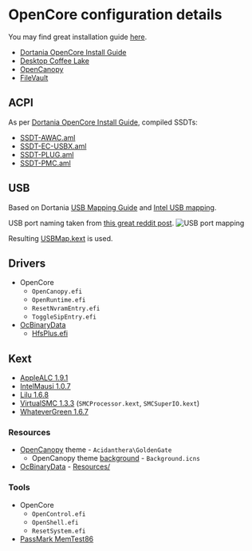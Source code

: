# OpenCore configuration details

You may find great installation guide [here](https://dortania.github.io/OpenCore-Install-Guide/installer-guide/).

- [Dortania OpenCore Install Guide](https://dortania.github.io/OpenCore-Install-Guide/)
- [Desktop Coffee Lake](https://dortania.github.io/OpenCore-Install-Guide/config.plist/coffee-lake.html)
- [OpenCanopy](https://dortania.github.io/OpenCore-Post-Install/cosmetic/gui.html)
- [FileVault](https://dortania.github.io/OpenCore-Post-Install/universal/security/filevault.html)

## ACPI

As per [Dortania OpenCore Install Guide](https://dortania.github.io/OpenCore-Install-Guide/config.plist/coffee-lake.html#acpi), compiled SSDTs:

- [SSDT-AWAC.aml](../assets/ACPI/SSDT-AWAC.aml)
- [SSDT-EC-USBX.aml](../assets/ACPI/SSDT-EC-USBX.aml)
- [SSDT-PLUG.aml](../assets/ACPI/SSDT-PLUG.aml)
- [SSDT-PMC.aml](../assets/ACPI/SSDT-PMC.aml)

## USB

Based on Dortania [USB Mapping Guide](https://dortania.github.io/OpenCore-Post-Install/usb/) and [Intel USB mapping](https://dortania.github.io/OpenCore-Post-Install/usb/intel-mapping/intel.html).

USB port naming taken from [this great reddit post](https://www.reddit.com/r/hackintosh/comments/agzo9l/i99900k_asus_rog_maximus_xi_hero_64gb_ram/).
![USB port mapping](../assets/usb-mapping.png)

Resulting [USBMap.kext](../Kexts/USBMap.kext) is used.

## Drivers

- OpenCore
  - `OpenCanopy.efi`
  - `OpenRuntime.efi`
  - `ResetNvramEntry.efi`
  - `ToggleSipEntry.efi`
- [OcBinaryData](https://github.com/acidanthera/OcBinaryData)
  - [HfsPlus.efi](https://github.com/acidanthera/OcBinaryData/blob/master/Drivers/HfsPlus.efi)

## Kext

- [AppleALC 1.9.1](https://github.com/acidanthera/AppleALC/releases/tag/1.9.1)
- [IntelMausi 1.0.7](https://github.com/acidanthera/IntelMausi/releases/tag/1.0.7)
- [Lilu 1.6.8](https://github.com/acidanthera/Lilu/releases/tag/1.6.8)
- [VirtualSMC 1.3.3](https://github.com/acidanthera/VirtualSMC/releases/tag/1.3.3) (`SMCProcessor.kext`, `SMCSuperIO.kext`)
- [WhateverGreen 1.6.7](https://github.com/acidanthera/WhateverGreen/releases/tag/1.6.7)

### Resources

- [OpenCanopy](https://dortania.github.io/OpenCore-Post-Install/cosmetic/gui.html) theme - `Acidanthera\GoldenGate`
  - OpenCanopy theme [background](../assets/README.md) - `Background.icns`
- [OcBinaryData](https://github.com/acidanthera/OcBinaryData) - [Resources/](https://github.com/acidanthera/OcBinaryData/blob/master/Resources)

### Tools

- OpenCore
  - `OpenControl.efi`
  - `OpenShell.efi`
  - `ResetSystem.efi`
- [PassMark MemTest86](../tools/README.md#passmark-memtest86)
